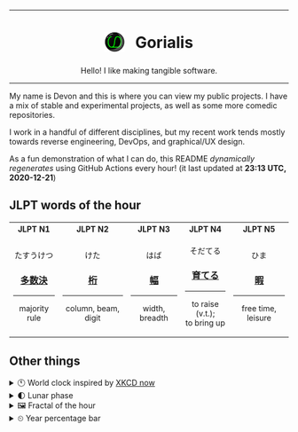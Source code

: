 ***

<h1 align="center">
<sub>
    <img src="readme/resources/avatar.png" height="36">
</sub>
&nbsp;
Gorialis
</h1>
<p align="center">
Hello! I like making tangible software.
</p>

***

My name is Devon and this is where you can view my public projects. I have a mix of stable and experimental projects, as well as some more comedic repositories.

I work in a handful of different disciplines, but my recent work tends mostly towards reverse engineering, DevOps, and graphical/UX design.

As a fun demonstration of what I can do, this README *dynamically regenerates* using GitHub Actions every hour! (it last updated at **23:13 UTC, 2020-12-21**)

<h2>JLPT words of the hour</h2>
<table>
    <tr>
        <th>JLPT N1</th>
        <th>JLPT N2</th>
        <th>JLPT N3</th>
        <th>JLPT N4</th>
        <th>JLPT N5</th>
    </tr>
    <tr>
        <td>
            <p align="center">たすうけつ</p>
            <h3 align="center"><b><a href="https://jisho.org/search/%E5%A4%9A%E6%95%B0%E6%B1%BA">多数決</a></b></h3>
            <hr>
            <p align="center">majority rule</p>
        </td>
        <td>
            <p align="center">けた</p>
            <h3 align="center"><b><a href="https://jisho.org/search/%E6%A1%81">桁</a></b></h3>
            <hr>
            <p align="center">column,<wbr> beam,<wbr> digit</p>
        </td>
        <td>
            <p align="center">はば</p>
            <h3 align="center"><b><a href="https://jisho.org/search/%E5%B9%85">幅</a></b></h3>
            <hr>
            <p align="center">width,<wbr> breadth</p>
        </td>
        <td>
            <p align="center">そだてる</p>
            <h3 align="center"><b><a href="https://jisho.org/search/%E8%82%B2%E3%81%A6%E3%82%8B">育てる</a></b></h3>
            <hr>
            <p align="center">to raise (v.t.);<br> to bring up</p>
        </td>
        <td>
            <p align="center">ひま</p>
            <h3 align="center"><b><a href="https://jisho.org/search/%E6%9A%87">暇</a></b></h3>
            <hr>
            <p align="center">free time,<wbr> leisure</p>
        </td>
    </tr>
</table>

<h2>Other things</h2>
<details>
<summary>🕚  World clock inspired by <a href="https://xkcd.com/now">XKCD now</a></summary>

> <img src="generated/now.png" width="512">

</details>
<details>
<summary>🌓 Lunar phase</summary>

The moon is approximately 26.73% through its phase (First Quarter).

</details>
<details>
<summary>&#x1f5bc; Fractal of the hour</summary>

> <img src="generated/fractal.png" width="512">

</details>
<details>
<summary>&#x23f2; Year percentage bar</summary>
<pre><code>2020 [███████████████████▁] 97.26%</code></pre>
</details>
